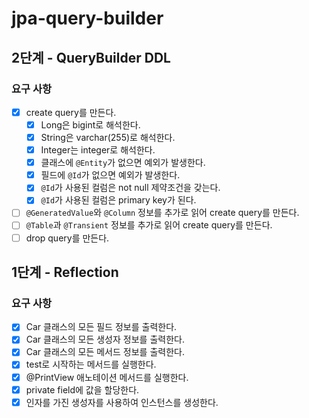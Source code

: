# jpa-query-builder

## 2단계 - QueryBuilder DDL

### 요구 사항

- [X] create query를 만든다.
  - [X] Long은 bigint로 해석한다.
  - [X] String은 varchar(255)로 해석한다.
  - [X] Integer는 integer로 해석한다.
  - [X] 클래스에 `@Entity`가 없으면 예외가 발생한다.
  - [X] 필드에 `@Id`가 없으면 예외가 발생한다.
  - [X] `@Id`가 사용된 컬럼은 not null 제약조건을 갖는다.
  - [X] `@Id`가 사용된 컬럼은 primary key가 된다.
- [ ] `@GeneratedValue`와 `@Column` 정보를 추가로 읽어 create query를 만든다.
- [ ] `@Table`과 `@Transient` 정보를 추가로 읽어 create query를 만든다.
- [ ] drop query를 만든다.

## 1단계 - Reflection

### 요구 사항

- [X] Car 클래스의 모든 필드 정보를 출력한다.
- [X] Car 클래스의 모든 생성자 정보를 출력한다.
- [X] Car 클래스의 모든 메서드 정보를 출력한다.
- [X] test로 시작하는 메서드를 실행한다.
- [X] @PrintView 애노테이션 메서드를 실행한다.
- [X] private field에 값을 할당한다.
- [X] 인자를 가진 생성자를 사용하여 인스턴스를 생성한다.
